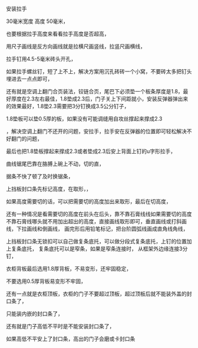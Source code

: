 
安装拉手

30毫米宽度  高度  50毫米，

也要根据拉手高度来看看拉手高度是否超高，

用尺子画线是反方向画线就是拉横尺画竖线，拉竖尺画横线，

拉手钉用4.5-5毫米砖头开孔，

如果拉手螺丝钉，短了上不上，解决方案用沉孔砖砖一个小窝，不要砖太多把钉头埋进去一点点即可，

还有就是空调上翻门合页装法，铰链合页，尾巴下必须垫一个板条厚度是1.8，最好厚度在2.3左右最佳，1.8垫成2.3后，门子关上下间距就小，安装反弹器弹出来的效果最好，1.8垫2.3需要把3分钉换成3.5公分钉子，

1.8垫板可以垫0.5厚的板，如果没有可能调缝用自攻丝撑起来撑成2.3

，解决空调上翻门不还开的问题，安拉手，拉手安在反弹器的位置即可轻松解决不好翻门的问题，

最后也把1.8垫板撑起来撑成2.3或者垫成2.3后安上背面上钉的u字形拉手，













曲线锯尾巴靠在胳膊上碗上不动，切的直，

据条不快了顿了及时换锯条，


上挡板封口条先标记高度，在取形，，

如果高度需要切的话，可以把需要切的高度加出来取形，最后在切高度，

还有一种情况是看需要切的高度在前头在后头，靠不靠石膏线线如果需要切的高度不靠石膏线哪头就不用加出超出的高度，直接画线取形即可，垂直画线或打斜画线，下拉画线和倒画线，
画完形后用铅笔标记，把台阶圆弧线画成直角线角线，


上挡板封口条无锁扣可以自己做复条底托，可以做分段式复条底托，上钉的位置加上复条底托，
复条底托可以是窄条，如果是窄条连接时，
从框架外边缘连接3分钉，



衣柜背板最后选用1.8厚背板，不易变形，还牢固稳定，


不要选用0.5厚背板易变形不牢固，


还有一点就是衣柜顶板，衣柜的门子不要超过顶板，超过顶板后就不能装外盖的封口条了，


只能装内嵌的封口条了，


还有就是门子高低不平时是不能安装封口条了，


如果高低不平安上了封口条，高出的门子会磨或卡封口条







































